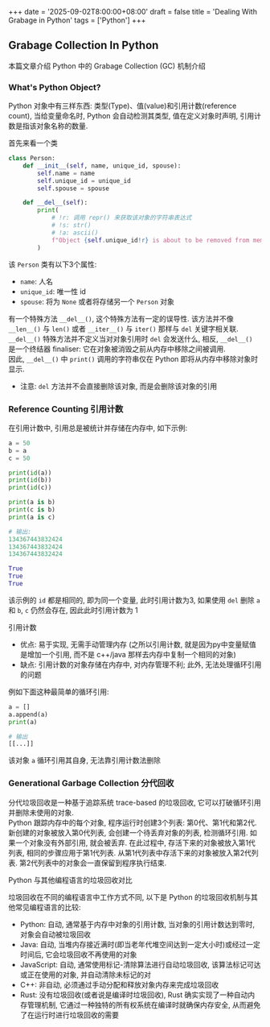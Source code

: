 +++
date = '2025-09-02T8:00:00+08:00'
draft = false
title = 'Dealing With Grabage in Python'
tags = ['Python']
+++


## Grabage Collection In Python
本篇文章介绍 Python 中的 Grabage Collection (GC) 机制介绍

### What's Python Object?
Python 对象中有三样东西: 类型(Type)、值(value)和引用计数(reference count), 当给变量命名时, Python 会自动检测其类型, 值在定义对象时声明, 引用计数是指该对象名称的数量.

首先来看一个类
```Python
class Person:
    def __init__(self, name, unique_id, spouse):
        self.name = name
        self.unique_id = unique_id
        self.spouse = spouse

    def __del__(self):
        print(
            # !r: 调用 repr() 来获取该对象的字符串表达式
            # !s: str()
            # !a: ascii()
            f"Object {self.unique_id!r} is about to be removed from memory. Goodbye!"
        )
```
该 `Person` 类有以下3个属性:
- `name`: 人名
- `unique_id`: 唯一性 id
- `spouse`: 将为 `None` 或者将存储另一个 `Person` 对象

有一个特殊方法 `__del__()`, 这个特殊方法有一定的误导性. 该方法并不像 `__len__()` 与 `len()` 或者 `__iter__()` 与 `iter()` 那样与 `del` 关键字相关联. `__del__()` 特殊方法并不定义当对对象引用时 `del` 会发送什么, 相反, `__del__()` 是一个终结器 finaliser: 它在对象被消毁之前从内存中移除之间被调用.  
因此, `__del__()` 中 `print()` 调用的字符串仅在 Python 即将从内存中移除对象时显示.

- 注意: `del` 方法并不会直接删除该对象, 而是会删除该对象的引用


### Reference Counting 引用计数
在引用计数中, 引用总是被统计并存储在内存中, 如下示例:
```Python
a = 50
b = a
c = 50

print(id(a))
print(id(b))
print(id(c))

print(a is b)
print(c is b)
print(a is c)

# 输出: 
134367443832424
134367443832424
134367443832424

True
True
True
```
该示例的 `id` 都是相同的, 即为同一个变量, 此时引用计数为3, 如果使用 `del` 删除 `a` 和 `b`, `c` 仍然会存在, 因此此时引用计数为 1

引用计数  
- 优点: 易于实现, 无需手动管理内存 (之所以引用计数, 就是因为py中变量赋值是增加一个引用, 而不是 c++/java 那样去内存中复制一个相同的对象)
- 缺点: 引用计数的对象存储在内存中, 对内存管理不利; 此外, 无法处理循环引用的问题

例如下面这种最简单的循环引用:
```Python
a = []
a.append(a)
print(a)

# 输出
[[...]]
```

该对象 `a` 循环引用其自身, 无法靠引用计数法删除

### Generational Garbage Collection 分代回收
分代垃圾回收是一种基于追踪系统 trace-based 的垃圾回收, 它可以打破循环引用并删除未使用的对象.  
Python 跟踪内存中的每个对象, 程序运行时创建3个列表: 第0代、第1代和第2代.  
新创建的对象被放入第0代列表, 会创建一个待丢弃对象的列表, 检测循环引用. 如果一个对象没有外部引用, 就会被丢弃. 在此过程中, 存活下来的对象被放入第1代列表, 相同的步骤应用于第1代列表. 从第1代列表中存活下来的对象被放入第2代列表. 第2代列表中的对象会一直保留到程序执行结束.  

Python 与其他编程语言的垃圾回收对比

垃圾回收在不同的编程语言中工作方式不同, 以下是 Python 的垃圾回收机制与其他常见编程语言的比较:

- Python: 自动, 通常基于内存中对象的引用计数, 当对象的引用计数达到零时, 对象会自动被垃圾回收
- Java: 自动, 当堆内存接近满时(即当老年代堆空间达到一定大小时)或经过一定时间后, 它会垃圾回收不再使用的对象
- JavaScript: 自动, 通常使用标记-清除算法进行自动垃圾回收, 该算法标记可达或正在使用的对象, 并自动清除未标记的对
- C++: 非自动, 必须通过手动分配和释放对象内存来完成垃圾回收
- Rust: 没有垃圾回收(或者说是编译时垃圾回收), Rust 确实实现了一种自动内存管理机制, 它通过一种独特的所有权系统在编译时就确保内存安全, 从而避免了在运行时进行垃圾回收的需要
